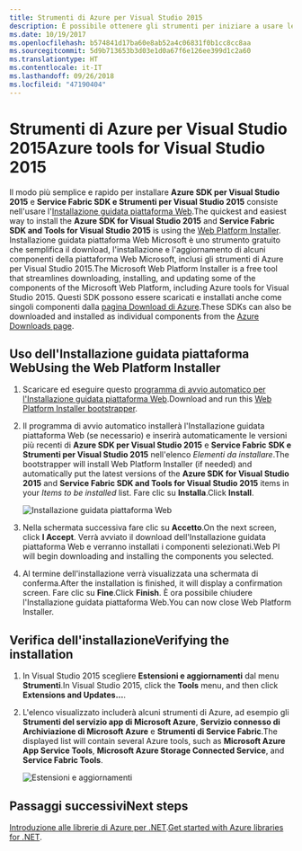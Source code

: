 ```yaml
---
title: Strumenti di Azure per Visual Studio 2015
description: È possibile ottenere gli strumenti per iniziare a usare le librerie .NET di Azure da Visual Studio 2015.
ms.date: 10/19/2017
ms.openlocfilehash: b574841d17ba60e8ab52a4c06831f0b1cc8cc8aa
ms.sourcegitcommit: 5d9b713653b3d03e1d0a67f6e126ee399d1c2a60
ms.translationtype: HT
ms.contentlocale: it-IT
ms.lasthandoff: 09/26/2018
ms.locfileid: "47190404"
---
```

# <a name="azure-tools-for-visual-studio-2015"></a><span data-ttu-id="f4112-103">Strumenti di Azure per Visual Studio 2015</span><span class="sxs-lookup"><span data-stu-id="f4112-103">Azure tools for Visual Studio 2015</span></span>

<span data-ttu-id="f4112-104">Il modo più semplice e rapido per installare **Azure SDK per Visual Studio 2015** e **Service Fabric SDK e Strumenti per Visual Studio 2015** consiste nell'usare l'[Installazione guidata piattaforma Web](https://www.microsoft.com/web/downloads/platform.aspx).</span><span class="sxs-lookup"><span data-stu-id="f4112-104">The quickest and easiest way to install the **Azure SDK for Visual Studio 2015** and **Service Fabric SDK and Tools for Visual Studio 2015** is using the [Web Platform Installer](https://www.microsoft.com/web/downloads/platform.aspx).</span></span>  <span data-ttu-id="f4112-105">Installazione guidata piattaforma Web Microsoft è uno strumento gratuito che semplifica il download, l'installazione e l'aggiornamento di alcuni componenti della piattaforma Web Microsoft, inclusi gli strumenti di Azure per Visual Studio 2015.</span><span class="sxs-lookup"><span data-stu-id="f4112-105">The Microsoft Web Platform Installer is a free tool that streamlines downloading, installing, and updating some of the components of the Microsoft Web Platform, including Azure tools for Visual Studio 2015.</span></span>  <span data-ttu-id="f4112-106">Questi SDK possono essere scaricati e installati anche come singoli componenti dalla [pagina Download di Azure](https://azure.microsoft.com/downloads/).</span><span class="sxs-lookup"><span data-stu-id="f4112-106">These SDKs can also be downloaded and installed as individual components from the [Azure Downloads page](https://azure.microsoft.com/downloads/).</span></span> 

## <a name="using-the-web-platform-installer"></a><span data-ttu-id="f4112-107">Uso dell'Installazione guidata piattaforma Web</span><span class="sxs-lookup"><span data-stu-id="f4112-107">Using the Web Platform Installer</span></span>

1. <span data-ttu-id="f4112-108">Scaricare ed eseguire questo [programma di avvio automatico per l'Installazione guidata piattaforma Web](https://www.microsoft.com/web/handlers/webpi.ashx?command=getinstallerredirect&appid=VWDOrVs2015AzurePack;MicrosoftAzure-ServiceFabric-VS2015).</span><span class="sxs-lookup"><span data-stu-id="f4112-108">Download and run this [Web Platform Installer bootstrapper](https://www.microsoft.com/web/handlers/webpi.ashx?command=getinstallerredirect&appid=VWDOrVs2015AzurePack;MicrosoftAzure-ServiceFabric-VS2015).</span></span>  

2. <span data-ttu-id="f4112-109">Il programma di avvio automatico installerà l'Installazione guidata piattaforma Web (se necessario) e inserirà automaticamente le versioni più recenti di **Azure SDK per Visual Studio 2015** e **Service Fabric SDK e Strumenti per Visual Studio 2015** nell'elenco *Elementi da installare*.</span><span class="sxs-lookup"><span data-stu-id="f4112-109">The bootstrapper will install Web Platform Installer (if needed) and automatically put the latest versions of the  **Azure SDK for Visual Studio 2015** and **Service Fabric SDK and Tools for Visual Studio 2015** items in your *Items to be installed* list.</span></span>  <span data-ttu-id="f4112-110">Fare clic su **Installa**.</span><span class="sxs-lookup"><span data-stu-id="f4112-110">Click **Install**.</span></span>

    ![Installazione guidata piattaforma Web](media/dotnet-sdk-vs2015-install/webpi.png)

3. <span data-ttu-id="f4112-112">Nella schermata successiva fare clic su **Accetto**.</span><span class="sxs-lookup"><span data-stu-id="f4112-112">On the next screen, click **I Accept**.</span></span>  <span data-ttu-id="f4112-113">Verrà avviato il download dell'Installazione guidata piattaforma Web e verranno installati i componenti selezionati.</span><span class="sxs-lookup"><span data-stu-id="f4112-113">Web PI will begin downloading and installing the components you selected.</span></span>

4. <span data-ttu-id="f4112-114">Al termine dell'installazione verrà visualizzata una schermata di conferma.</span><span class="sxs-lookup"><span data-stu-id="f4112-114">After the installation is finished, it will display a confirmation screen.</span></span>  <span data-ttu-id="f4112-115">Fare clic su **Fine**.</span><span class="sxs-lookup"><span data-stu-id="f4112-115">Click **Finish**.</span></span>  <span data-ttu-id="f4112-116">È ora possibile chiudere l'Installazione guidata piattaforma Web.</span><span class="sxs-lookup"><span data-stu-id="f4112-116">You can now close Web Platform Installer.</span></span>

## <a name="verifying-the-installation"></a><span data-ttu-id="f4112-117">Verifica dell'installazione</span><span class="sxs-lookup"><span data-stu-id="f4112-117">Verifying the installation</span></span>

1. <span data-ttu-id="f4112-118">In Visual Studio 2015 scegliere **Estensioni e aggiornamenti** dal menu **Strumenti**.</span><span class="sxs-lookup"><span data-stu-id="f4112-118">In Visual Studio 2015, click the **Tools** menu, and then click **Extensions and Updates...**.</span></span>

2. <span data-ttu-id="f4112-119">L'elenco visualizzato includerà alcuni strumenti di Azure, ad esempio gli **Strumenti del servizio app di Microsoft Azure**, **Servizio connesso di Archiviazione di Microsoft Azure** e **Strumenti di Service Fabric**.</span><span class="sxs-lookup"><span data-stu-id="f4112-119">The displayed list will contain several Azure tools, such as **Microsoft Azure App Service Tools**, **Microsoft Azure Storage Connected Service**, and **Service Fabric Tools**.</span></span>

    ![Estensioni e aggiornamenti](media/dotnet-sdk-vs2015-install/ext-tools.png)

## <a name="next-steps"></a><span data-ttu-id="f4112-121">Passaggi successivi</span><span class="sxs-lookup"><span data-stu-id="f4112-121">Next steps</span></span>

<span data-ttu-id="f4112-122">[Introduzione alle librerie di Azure per .NET](dotnet-sdk-azure-get-started.md).</span><span class="sxs-lookup"><span data-stu-id="f4112-122">[Get started with Azure libraries for .NET](dotnet-sdk-azure-get-started.md).</span></span>
